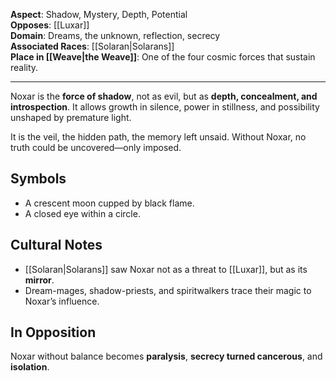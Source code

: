 **Aspect**: Shadow, Mystery, Depth, Potential  
**Opposes**: [[Luxar]]  
**Domain**: Dreams, the unknown, reflection, secrecy  
**Associated Races**: [[Solaran|Solarans]]  
**Place in [[Weave|the Weave]]**: One of the four cosmic forces that sustain reality.

---

Noxar is the **force of shadow**, not as evil, but as **depth, concealment, and introspection**. It allows growth in silence, power in stillness, and possibility unshaped by premature light.

It is the veil, the hidden path, the memory left unsaid. Without Noxar, no truth could be uncovered—only imposed.

## Symbols
- A crescent moon cupped by black flame.
- A closed eye within a circle.

## Cultural Notes
- [[Solaran|Solarans]] saw Noxar not as a threat to [[Luxar]], but as its **mirror**.
- Dream-mages, shadow-priests, and spiritwalkers trace their magic to Noxar’s influence.

## In Opposition
Noxar without balance becomes **paralysis**, **secrecy turned cancerous**, and **isolation**.
